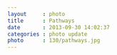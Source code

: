 ```yaml
---
layout     : photo
title      : Pathways
date       : 2013-09-30 14:02:37
categories : photo update
photo      : 130/pathways.jpg
---
```


